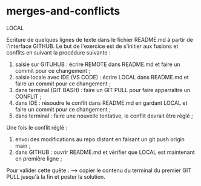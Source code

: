 # merges-and-conflicts

LOCAL

Ecriture de quelques lignes de texte dans le fichier README.md à partir de l'interface GITHUB. Le but de l'exercice est de s'initier aux fusions et conflits en suivant la procédure suivante :

1. saisie sur GITUHUB : écrire REMOTE dans README.md et faire un commit pour ce changement ;
2. saisie locale avec IDE (VS CODE) : écrire LOCAL dans README.md et faire un commit pour ce changement ;
3. dans terminal (GIT BASH) : faire un GIT PULL pour faire apparraître un CONFLIT ;
4. dans IDE : résoudre le conflit dans README.md en gardant LOCAL et faire un commit pour ce changement ;
5. dans terminal : faire une nouvelle tentative, le conflit devrait être réglé ;

Une fois le conflit réglé :

1. envoi des modifications au repo distant en faisant un git push origin main ;
2. dans GITHUB : ouvrir README.md et vérifier que LOCAL est maintenant en première ligne ;

Pour valider cette quête :
 --> copier le contenu du terminal du premier GIT PULL jusqu'à la fin et poster la solution.
